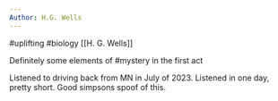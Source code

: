 ```yaml
---
Author: H.G. Wells
---
```


#uplifting #biology
[[H. G. Wells]]

Definitely some elements of #mystery in the first act



Listened to driving back from MN in July of 2023. Listened in one day, pretty short. Good simpsons spoof of this. 

